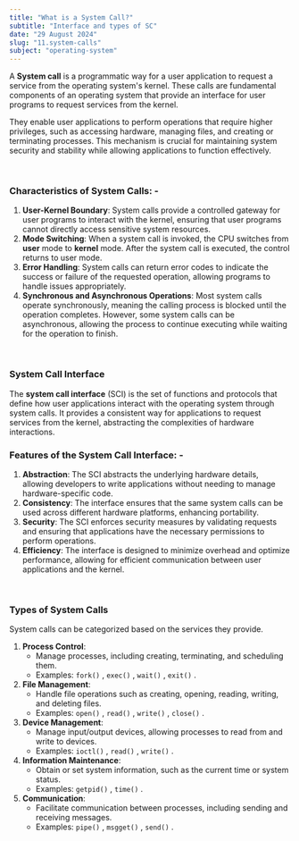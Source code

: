 ```yaml
---
title: "What is a System Call?"
subtitle: "Interface and types of SC"
date: "29 August 2024"
slug: "11.system-calls"
subject: "operating-system"
---
```


A **System call** is a programmatic way for a user application to request a service from the operating system's kernel. These calls are fundamental components of an operating system that provide an interface for user programs to request services from the kernel.

They enable user applications to perform operations that require higher privileges, such as accessing hardware, managing files, and creating or terminating processes. This mechanism is crucial for maintaining system security and stability while allowing applications to function effectively.

<br/>

### Characteristics of System Calls: -

1. **User-Kernel Boundary**: System calls provide a controlled gateway for user programs to interact with the kernel, ensuring that user programs cannot directly access sensitive system resources.
2. **Mode Switching**: When a system call is invoked, the CPU switches from **user** mode to **kernel** mode. After the system call is executed, the control returns to user mode.
3. **Error Handling**: System calls can return error codes to indicate the success or failure of the requested operation, allowing programs to handle issues appropriately.
4. **Synchronous and Asynchronous Operations**: Most system calls operate synchronously, meaning the calling process is blocked until the operation completes. However, some system calls can be asynchronous, allowing the process to continue executing while waiting for the operation to finish.

<br/>

### System Call Interface

The **system call interface** (SCI) is the set of functions and protocols that define how user applications interact with the operating system through system calls. It provides a consistent way for applications to request services from the kernel, abstracting the complexities of hardware interactions.

### Features of the System Call Interface: -

1. **Abstraction**: The SCI abstracts the underlying hardware details, allowing developers to write applications without needing to manage hardware-specific code.
2. **Consistency**: The interface ensures that the same system calls can be used across different hardware platforms, enhancing portability.
3. **Security**: The SCI enforces security measures by validating requests and ensuring that applications have the necessary permissions to perform operations.
4. **Efficiency**: The interface is designed to minimize overhead and optimize performance, allowing for efficient communication between user applications and the kernel.

<br/>

### Types of System Calls

System calls can be categorized based on the services they provide.

1. **Process Control**:
   - Manage processes, including creating, terminating, and scheduling them.
   - Examples: `fork()` , `exec()` , `wait()` , `exit()` .
2. **File Management**:
   - Handle file operations such as creating, opening, reading, writing, and deleting files.
   - Examples: `open()` , `read()` , `write()` , `close()` .
3. **Device Management**:
   - Manage input/output devices, allowing processes to read from and write to devices.
   - Examples: `ioctl()` , `read()` , `write()` .
4. **Information Maintenance**:
   - Obtain or set system information, such as the current time or system status.
   - Examples: `getpid()` , `time()` .
5. **Communication**:
   - Facilitate communication between processes, including sending and receiving messages.
   - Examples: `pipe()` , `msgget()` , `send()` .
